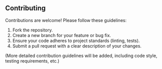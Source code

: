 ## Contributing

Contributions are welcome! Please follow these guidelines:

1.  Fork the repository.
2.  Create a new branch for your feature or bug fix.
3.  Ensure your code adheres to project standards (linting, tests).
4.  Submit a pull request with a clear description of your changes.

(More detailed contribution guidelines will be added, including code style, testing requirements, etc.)
